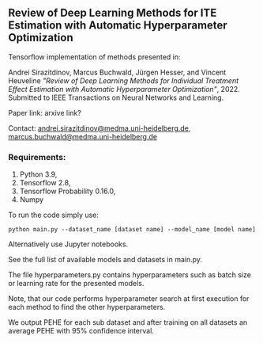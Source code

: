 ## Review of Deep Learning Methods for ITE Estimation with Automatic Hyperparameter Optimization

Tensorflow implementation of methods presented in:

Andrei Sirazitdinov, Marcus Buchwald, Jürgen Hesser, and Vincent Heuveline _"Review of Deep Learning Methods for Individual Treatment Effect Estimation with Automatic Hyperparameter Optimization"_, 2022. Submitted to IEEE Transactions on Neural Networks and Learning.

Paper link: arxive link?

Contact: andrei.sirazitdinov@medma.uni-heidelberg.de, marcus.buchwald@medma.uni-heidelberg.de

### Requirements:
1. Python 3.9, 
2. Tensorflow 2.8, 
3. Tensorflow Probability 0.16.0, 
4. Numpy

To run the code simply use:
```
python main.py --dataset_name [dataset name] --model_name [model name]
```
Alternatively use Jupyter notebooks.  

See the full list of available models and datasets in main.py.  

The file hyperparameters.py contains hyperparameters such as batch size or learning rate for the presented models.  

Note, that our code performs hyperparameter search at first execution for each method to find the other hyperparameters.

We output PEHE for each sub dataset and after training on all datasets an average PEHE with 95% confidence interval.
